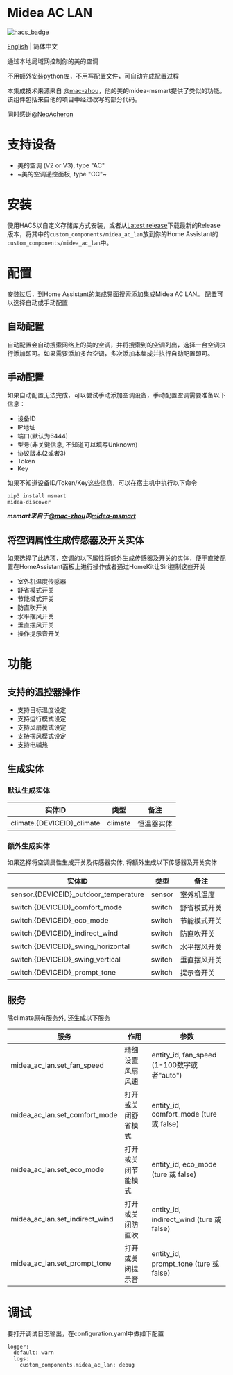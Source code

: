 # Midea AC LAN
[![hacs_badge](https://img.shields.io/badge/HACS-Custom-orange.svg)](https://github.com/custom-components/hacs)

[English](https://github.com/georgezhao2010/midea_ac_lan/blob/master/README.md) | 简体中文

通过本地局域网控制你的美的空调

不用额外安装python库，不用写配置文件，可自动完成配置过程

本集成技术来源来自 [@mac-zhou](https://github.com/mac-zhou/midea-msmart)，他的美的midea-msmart提供了类似的功能。 该组件包括来自他的项目中经过改写的部分代码。

同时感谢[@NeoAcheron](https://github.com/NeoAcheron/midea-ac-py)

# 支持设备
- 美的空调 (V2 or V3), type "AC"
- ~美的空调遥控面板, type "CC"~

# 安装
使用HACS以自定义存储库方式安装，或者从[Latest release](https://github.com/georgezhao2010/midea_ac_lan/releases/latest)下载最新的Release版本，将其中的`custom_components/midea_ac_lan`放到你的Home Assistant的`custom_components/midea_ac_lan`中。

# 配置
安装过后，到Home Assistant的集成界面搜索添加集成Midea AC LAN。
配置可以选择自动或手动配置

## 自动配置
自动配置会自动搜索网络上的美的空调，并将搜索到的空调列出，选择一台空调执行添加即可。如果需要添加多台空调，多次添加本集成并执行自动配置即可。

## 手动配置
如果自动配置无法完成，可以尝试手动添加空调设备，手动配置空调需要准备以下信息：
- 设备ID
- IP地址
- 端口(默认为6444)
- 型号(非关键信息, 不知道可以填写Unknown)
- 协议版本(2或者3)
- Token
- Key

如果不知道设备ID/Token/Key这些信息，可以在宿主机中执行以下命令
```
pip3 install msmart
midea-discover
```
***msmart来自于[@mac-zhou](https://github.com/mac-zhou)的[midea-msmart](https://github.com/mac-zhou/midea-msmart)***

## 将空调属性生成传感器及开关实体

如果选择了此选项，空调的以下属性将额外生成传感器及开关的实体，便于直接配置在HomeAssistant面板上进行操作或者通过HomeKit让Siri控制这些开关
- 室外机温度传感器
- 舒省模式开关
- 节能模式开关
- 防直吹开关
- 水平摆风开关
- 垂直摆风开关
- 操作提示音开关

# 功能
## 支持的温控器操作
- 支持目标温度设定
- 支持运行模式设定
- 支持风扇模式设定
- 支持摆风模式设定
- 支持电辅热

## 生成实体
### 默认生成实体
实体ID | 类型 | 备注
--- | --- | ---
climate.{DEVICEID}_climate | climate | 恒温器实体

### 额外生成实体
如果选择将空调属性生成开关及传感器实体, 将额外生成以下传感器及开关实体

实体ID | 类型 | 备注
--- | --- | ---
sensor.{DEVICEID}_outdoor_temperature | sensor | 室外机温度
switch.{DEVICEID}_comfort_mode | switch | 舒省模式开关
switch.{DEVICEID}_eco_mode | switch | 节能模式开关
switch.{DEVICEID}_indirect_wind | switch | 防直吹开关
switch.{DEVICEID}_swing_horizontal | switch | 水平摆风开关
switch.{DEVICEID}_swing_vertical | switch | 垂直摆风开关
switch.{DEVICEID}_prompt_tone | switch | 提示音开关

## 服务
除climate原有服务外, 还生成以下服务

服务 | 作用 |参数 
--- | --- |--- 
midea_ac_lan.set_fan_speed | 精细设置风扇风速 | entity_id, fan_speed (1-100数字或者"auto")
midea_ac_lan.set_comfort_mode | 打开或关闭舒省模式 | entity_id, comfort_mode (ture 或 false)
midea_ac_lan.set_eco_mode | 打开或关闭节能模式 | entity_id, eco_mode (ture 或 false)
midea_ac_lan.set_indirect_wind | 打开或关闭防直吹 | entity_id, indirect_wind (ture 或 false)
midea_ac_lan.set_prompt_tone | 打开或关闭提示音 | entity_id, prompt_tone (ture 或 false)

# 调试
要打开调试日志输出，在configuration.yaml中做如下配置
```
logger:
  default: warn
  logs:
    custom_components.midea_ac_lan: debug
```


